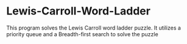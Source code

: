 # Lewis-Carroll-Word-Ladder

This program solves the Lewis Carroll word ladder puzzle.
It utilizes a priority queue and a Breadth-first search to solve the puzzle
